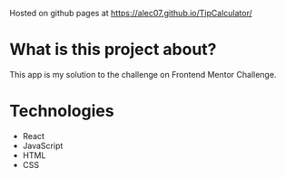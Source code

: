 Hosted on github pages at <https://alec07.github.io/TipCalculator/>

# **What is this project about?**
This app is my solution to the challenge on Frontend Mentor Challenge.

# Technologies
- React
- JavaScript
- HTML
- CSS
